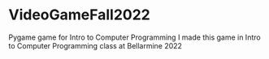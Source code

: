 # VideoGameFall2022
 Pygame game for Intro to Computer Programming
I made this game in Intro to Computer Programming class at Bellarmine 2022